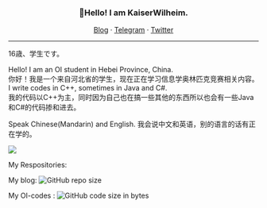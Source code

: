 <h3 align="center">👋Hello! I am KaiserWilheim.</h3>

<p align="center">
<a href="https://kaiserwilheim.github.io">Blog</a>
·
<a href="https://t.me/KaiserWilheim">Telegram</a>
·
<a href="https://twitter.com/nanyangliuziji">Twitter</a>
</p>

---

16歳、学生です。

Hello! I am an OI student in Hebei Province, China.<br>
你好！我是一个来自河北省的学生，现在正在学习信息学奥林匹克竞赛相关内容。<br>
I write codes in C++, sometimes in Java and C#.<br>
我的代码以C++为主，同时因为自己也在搞一些其他的东西所以也会有一些Java和C#的代码掺和进去。

Speak Chinese(Mandarin) and English.<be>
我会说中文和英语，别的语言的话有正在学的。

![](https://github-readme-stats.vercel.app/api/top-langs?username=KaiserWilheim&hide_border=true&theme=default&exclude_repo=kaiserwilheim.github.io,mayn-main-blog&card_width=800)

My Respositories: 

My blog:
![GitHub repo size](https://img.shields.io/github/repo-size/kaiserwilheim/kaiserwilheim.github.io?style=for-the-badge) 

My OI-codes :
![GitHub code size in bytes](https://img.shields.io/github/languages/code-size/kaiserwilheim/OIcodes?color=red&style=for-the-badge)



<!--
**KaiserWilheim/KaiserWilheim** is a ✨ _special_ ✨ repository because its `README.md` (this file) appears on your GitHub profile.

Here are some ideas to get you started:

- 🔭 I’m currently working on ...
- 🌱 I’m currently learning ...
- 👯 I’m looking to collaborate on ...
- 🤔 I’m looking for help with ...
- 💬 Ask me about ...
- 📫 How to reach me: ...
- 😄 Pronouns: ...
- ⚡ Fun fact: ...
-->
